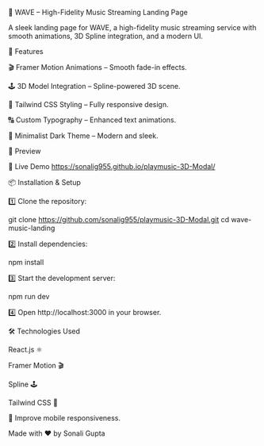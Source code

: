 🎵 WAVE – High-Fidelity Music Streaming Landing Page

A sleek landing page for WAVE, a high-fidelity music streaming service with smooth animations, 3D Spline integration, and a modern UI.

🚀 Features

🎬 Framer Motion Animations – Smooth fade-in effects.

🕹 3D Model Integration – Spline-powered 3D scene.

🎨 Tailwind CSS Styling – Fully responsive design.

🔠 Custom Typography – Enhanced text animations.

🌙 Minimalist Dark Theme – Modern and sleek.

📸 Preview

🔗 Live Demo https://sonalig955.github.io/playmusic-3D-Modal/

📦 Installation & Setup

1️⃣ Clone the repository:

git clone https://github.com/sonalig955/playmusic-3D-Modal.git
cd wave-music-landing

2️⃣ Install dependencies:

npm install

3️⃣ Start the development server:

npm run dev

4️⃣ Open http://localhost:3000 in your browser.

🛠 Technologies Used

React.js ⚛️

Framer Motion 🎬

Spline 🕹

Tailwind CSS 🎨

📱 Improve mobile responsiveness.

Made with ❤️ by Sonali Gupta

